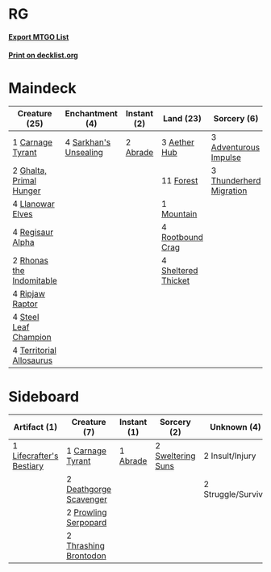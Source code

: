 # RG

#### [Export MTGO List](../collection/RG/RG.txt)
#### [Print on decklist.org](http://decklist.org/?deckmain=2%09Abrade%0A3%09Adventurous%20Impulse%0A3%09Aether%20Hub%0A1%09Carnage%20Tyrant%0A11%09Forest%0A2%09Ghalta,%20Primal%20Hunger%0A4%09Llanowar%20Elves%0A1%09Mountain%0A4%09Regisaur%20Alpha%0A2%09Rhonas%20the%20Indomitable%0A4%09Ripjaw%20Raptor%0A4%09Rootbound%20Crag%0A4%09Sarkhan's%20Unsealing%0A4%09Sheltered%20Thicket%0A4%09Steel%20Leaf%20Champion%0A4%09Territorial%20Allosaurus%0A3%09Thunderherd%20Migration&deckside=1%09Abrade%0A1%09Carnage%20Tyrant%0A2%09Deathgorge%20Scavenger%0A2%09Insult/Injury%0A1%09Lifecrafter's%20Bestiary%0A2%09Prowling%20Serpopard%0A2%09Struggle/Survive%0A2%09Sweltering%20Suns%0A2%09Thrashing%20Brontodon)
# Maindeck

|                                           Creature (25)                                           |                                        Enchantment (4)                                         |                                    Instant (2)                                    |                                          Land (23)                                           |                                           Sorcery (6)                                            |
|---------------------------------------------------------------------------------------------------|------------------------------------------------------------------------------------------------|-----------------------------------------------------------------------------------|----------------------------------------------------------------------------------------------|--------------------------------------------------------------------------------------------------|
|1 [Carnage Tyrant](http://gatherer.wizards.com/Pages/Card/Details.aspx?multiverseid=435334)        |4 [Sarkhan's Unsealing](http://gatherer.wizards.com/Pages/Card/Details.aspx?multiverseid=447291)|2 [Abrade](http://gatherer.wizards.com/Pages/Card/Details.aspx?multiverseid=430772)|3 [Aether Hub](http://gatherer.wizards.com/Pages/Card/Details.aspx?multiverseid=417815)       |3 [Adventurous Impulse](http://gatherer.wizards.com/Pages/Card/Details.aspx?multiverseid=443041)  |
|2 [Ghalta, Primal Hunger](http://gatherer.wizards.com/Pages/Card/Details.aspx?multiverseid=439787) |                                                                                                |                                                                                   |11 [Forest](http://gatherer.wizards.com/Pages/Card/Details.aspx?multiverseid=439605)          |3 [Thunderherd Migration](http://gatherer.wizards.com/Pages/Card/Details.aspx?multiverseid=439806)|
|4 [Llanowar Elves](http://gatherer.wizards.com/Pages/Card/Details.aspx?multiverseid=413717)        |                                                                                                |                                                                                   |1 [Mountain](http://gatherer.wizards.com/Pages/Card/Details.aspx?multiverseid=439604)         |                                                                                                  |
|4 [Regisaur Alpha](http://gatherer.wizards.com/Pages/Card/Details.aspx?multiverseid=435383)        |                                                                                                |                                                                                   |4 [Rootbound Crag](http://gatherer.wizards.com/Pages/Card/Details.aspx?multiverseid=208042)   |                                                                                                  |
|2 [Rhonas the Indomitable](http://gatherer.wizards.com/Pages/Card/Details.aspx?multiverseid=429887)|                                                                                                |                                                                                   |4 [Sheltered Thicket](http://gatherer.wizards.com/Pages/Card/Details.aspx?multiverseid=426950)|                                                                                                  |
|4 [Ripjaw Raptor](http://gatherer.wizards.com/Pages/Card/Details.aspx?multiverseid=435359)         |                                                                                                |                                                                                   |                                                                                              |                                                                                                  |
|4 [Steel Leaf Champion](http://gatherer.wizards.com/Pages/Card/Details.aspx?multiverseid=443070)   |                                                                                                |                                                                                   |                                                                                              |                                                                                                  |
|4 [Territorial Allosaurus](http://gatherer.wizards.com/Pages/Card/Details.aspx?multiverseid=443072)|                                                                                                |                                                                                   |                                                                                              |                                                                                                  |


# Sideboard

|                                           Artifact (1)                                            |                                          Creature (7)                                           |                                    Instant (1)                                    |                                        Sorcery (2)                                         |   Unknown (4)    |
|---------------------------------------------------------------------------------------------------|-------------------------------------------------------------------------------------------------|-----------------------------------------------------------------------------------|--------------------------------------------------------------------------------------------|------------------|
|1 [Lifecrafter's Bestiary](http://gatherer.wizards.com/Pages/Card/Details.aspx?multiverseid=423829)|1 [Carnage Tyrant](http://gatherer.wizards.com/Pages/Card/Details.aspx?multiverseid=435334)      |1 [Abrade](http://gatherer.wizards.com/Pages/Card/Details.aspx?multiverseid=430772)|2 [Sweltering Suns](http://gatherer.wizards.com/Pages/Card/Details.aspx?multiverseid=426851)|2 Insult/Injury   |
|                                                                                                   |2 [Deathgorge Scavenger](http://gatherer.wizards.com/Pages/Card/Details.aspx?multiverseid=435339)|                                                                                   |                                                                                            |2 Struggle/Survive|
|                                                                                                   |2 [Prowling Serpopard](http://gatherer.wizards.com/Pages/Card/Details.aspx?multiverseid=426882)  |                                                                                   |                                                                                            |                  |
|                                                                                                   |2 [Thrashing Brontodon](http://gatherer.wizards.com/Pages/Card/Details.aspx?multiverseid=439805) |                                                                                   |                                                                                            |                  |

